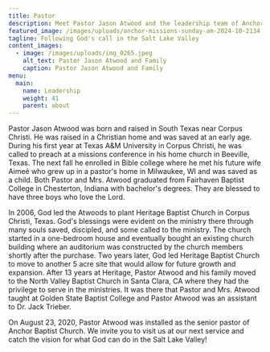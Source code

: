 ```yaml
---
title: Pastor
description: Meet Pastor Jason Atwood and the leadership team of Anchor Baptist Church
featured_image: /images/uploads/anchor-missions-sunday-am-2024-10-2134.jpg
tagline: Following God's call in the Salt Lake Valley
content_images:
  - image: /images/uploads/img_0265.jpeg
    alt_text: Pastor Jason Atwood and Family
    caption: Pastor Jason Atwood and Family
menu:
  main:
    name: Leadership
    weight: 41
    parent: about
---
```


Pastor Jason Atwood was born and raised in South Texas near Corpus Christi. He was raised in a Christian home and was saved at an early age. During his first year at Texas A&M University in Corpus Christi, he was called to preach at a missions conference in his home church in Beeville, Texas. The next fall he enrolled in Bible college where he met his future wife Aimeé who grew up in a pastor's home in Milwaukee, WI and was saved as a child. Both Pastor and Mrs. Atwood graduated from Fairhaven Baptist College in Chesterton, Indiana with bachelor's degrees. They are blessed to have three boys who love the Lord.

In 2006, God led the Atwoods to plant Heritage Baptist Church in Corpus Christi, Texas. God's blessings were evident on the ministry there through many souls saved, discipled, and some called to the ministry. The church started in a one-bedroom house and eventually bought an existing church building where an auditorium was constructed by the church members shortly after the purchase. Two years later, God led Heritage Baptist Church to move to another 5 acre site that would allow for future growth and expansion. After 13 years at Heritage, Pastor Atwood and his family moved to the North Valley Baptist Church in Santa Clara, CA where they had the privilege to serve in the ministries. It was there that Pastor and Mrs. Atwood taught at Golden State Baptist College and Pastor Atwood was an assistant to Dr. Jack Trieber.

On August 23, 2020, Pastor Atwood was installed as the senior pastor of Anchor Baptist Church. We invite you to visit us at our next service and catch the vision for what God can do in the Salt Lake Valley! 
